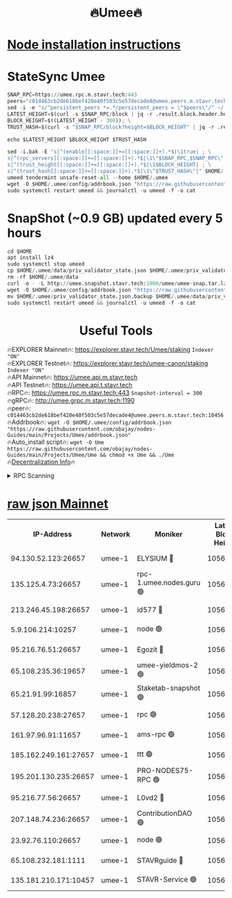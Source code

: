 <h1 align="center"> 🔥Umee🔥</h1>


[Node installation instructions](https://github.com/obajay/nodes-Guides/tree/main/Projects/Umee)
=
# StateSync Umee
```python
SNAP_RPC=https://umee.rpc.m.stavr.tech:443
peers="c014463cb2de618bef420e40f503c5e57decade4@umee.peers.m.stavr.tech:10456"
sed -i -e "s/^persistent_peers *=.*/persistent_peers = \"$peers\"/" ~/.umee/config/config.toml
LATEST_HEIGHT=$(curl -s $SNAP_RPC/block | jq -r .result.block.header.height); \
BLOCK_HEIGHT=$((LATEST_HEIGHT - 300)); \
TRUST_HASH=$(curl -s "$SNAP_RPC/block?height=$BLOCK_HEIGHT" | jq -r .result.block_id.hash)

echo $LATEST_HEIGHT $BLOCK_HEIGHT $TRUST_HASH

sed -i.bak -E "s|^(enable[[:space:]]+=[[:space:]]+).*$|\1true| ; \
s|^(rpc_servers[[:space:]]+=[[:space:]]+).*$|\1\"$SNAP_RPC,$SNAP_RPC\"| ; \
s|^(trust_height[[:space:]]+=[[:space:]]+).*$|\1$BLOCK_HEIGHT| ; \
s|^(trust_hash[[:space:]]+=[[:space:]]+).*$|\1\"$TRUST_HASH\"|" $HOME/.umee/config/config.toml
umeed tendermint unsafe-reset-all --home $HOME/.umee
wget -O $HOME/.umee/config/addrbook.json "https://raw.githubusercontent.com/obajay/nodes-Guides/main/Projects/Umee/addrbook.json"
sudo systemctl restart umeed && journalctl -u umeed -f -o cat
```
# SnapShot (~0.9 GB) updated every 5 hours
```python
cd $HOME
apt install lz4
sudo systemctl stop umeed
cp $HOME/.umee/data/priv_validator_state.json $HOME/.umee/priv_validator_state.json.backup
rm -rf $HOME/.umee/data
curl -o - -L http://umee.snapshot.stavr.tech:1000/umee/umee-snap.tar.lz4 | lz4 -c -d - | tar -x -C $HOME/.umee --strip-components 2
wget -O $HOME/.umee/config/addrbook.json "https://raw.githubusercontent.com/obajay/nodes-Guides/main/Projects/Umee/addrbook.json"
mv $HOME/.umee/priv_validator_state.json.backup $HOME/.umee/data/priv_validator_state.json
sudo systemctl restart umeed && journalctl -u umeed -f -o cat
```
 <h1 align="center"> Useful Tools</h1>

🔥EXPLORER Mainnet🔥:      https://explorer.stavr.tech/Umee/staking             `Indexer "ON"` \
🔥EXPLORER Testnet🔥:        https://explorer.stavr.tech/umee-canon/staking      `Indexer "ON"` \
🔥API Mainnet🔥:                   https://umee.api.m.stavr.tech \
🔥API Testnet🔥:                     https://umee.api.t.stavr.tech \
🔥RPC🔥:                           https://umee.rpc.m.stavr.tech:443                     `Snapshot-interval = 300` \
🔥gRPC🔥:                              http://umee.grpc.m.stavr.tech:1190 \
🔥peer🔥:                     `c014463cb2de618bef420e40f503c5e57decade4@umee.peers.m.stavr.tech:10456` \
🔥Addrbook🔥:    ```wget -O $HOME/.umee/config/addrbook.json "https://raw.githubusercontent.com/obajay/nodes-Guides/main/Projects/Umee/addrbook.json"``` \
🔥Auto_install script🔥: ```wget -O Ume https://raw.githubusercontent.com/obajay/nodes-Guides/main/Projects/Umee/Ume && chmod +x Ume && ./Ume``` \
🔥[Decentralization Info](https://github.com/obajay/StateSync-snapshots/tree/main/Projects/Umee/Decentralization)🔥

<details>
<summary>RPC Scanning</summary>

<h2 align="center"> We scan nodes in real time every 4 hours. And we provide the final result of RPC endpoints.
We cannot influence the operation of these nodes in any way. </h2>


```python
If Voting Power is higher than 0 --> then the Node is a validator of the network and may be subject to attack and be a potential threat to the chain.
```
```python
We marked such validators with a red symbol
```

</details>

[raw json Mainnet](https://rpc-check.umeem.stavr.tech/umeem/rpc-umeem-result.json)
=



<table><tr><th>IP-Address</th><th>Network</th><th>Moniker</th><th>Latest Block Height</th><th>Earliest Block Height</th><th>Catching Up</th><th>Tx Index</th><th>Voting Power</th><th>Scan Time</th></tr><tr><td>94.130.52.123:26657</td><td>umee-1</td><td>ELYSIUM 🔴</td><td>10567549</td><td>3216011</td><td>False</td><td>on</td><td>23097999</td><td>2024-02-13T00:27:26.841264329UTC</td></tr><tr><td>135.125.4.73:26657</td><td>umee-1</td><td>rpc-1.umee.nodes.guru 🟢</td><td>10567549</td><td>5167386</td><td>False</td><td>on</td><td>0</td><td>2024-02-13T00:27:27.100837668UTC</td></tr><tr><td>213.246.45.198:26657</td><td>umee-1</td><td>id577 🔴</td><td>10567537</td><td>7100001</td><td>False</td><td>on</td><td>35104889</td><td>2024-02-13T00:26:14.995635094UTC</td></tr><tr><td>5.9.106.214:10257</td><td>umee-1</td><td>node 🟢</td><td>10567545</td><td>7942001</td><td>False</td><td>on</td><td>0</td><td>2024-02-13T00:27:03.480682550UTC</td></tr><tr><td>95.216.76.51:26657</td><td>umee-1</td><td>Egozit 🔴</td><td>10567549</td><td>8262001</td><td>False</td><td>off</td><td>38505774</td><td>2024-02-13T00:27:26.543572627UTC</td></tr><tr><td>65.108.235.36:19657</td><td>umee-1</td><td>umee-yieldmos-2 🟢</td><td>10567530</td><td>9575548</td><td>False</td><td>on</td><td>0</td><td>2024-02-13T00:25:33.616706705UTC</td></tr><tr><td>65.21.91.99:16857</td><td>umee-1</td><td>Staketab-snapshot 🟢</td><td>10567542</td><td>9992001</td><td>False</td><td>off</td><td>0</td><td>2024-02-13T00:26:42.163126799UTC</td></tr><tr><td>57.128.20.238:27657</td><td>umee-1</td><td>rpc 🟢</td><td>10567547</td><td>10337379</td><td>False</td><td>on</td><td>0</td><td>2024-02-13T00:27:11.892688140UTC</td></tr><tr><td>161.97.96.91:11657</td><td>umee-1</td><td>ams-rpc 🟢</td><td>10567553</td><td>10352001</td><td>False</td><td>on</td><td>0</td><td>2024-02-13T00:27:47.546576086UTC</td></tr><tr><td>185.162.249.161:27657</td><td>umee-1</td><td>ttt 🟢</td><td>10567544</td><td>10381617</td><td>False</td><td>on</td><td>0</td><td>2024-02-13T00:26:54.722884803UTC</td></tr><tr><td>195.201.130.235:26657</td><td>umee-1</td><td>PRO-NODES75-RPC 🟢</td><td>10567545</td><td>10467545</td><td>False</td><td>on</td><td>0</td><td>2024-02-13T00:27:01.112347484UTC</td></tr><tr><td>95.216.77.56:26657</td><td>umee-1</td><td>L0vd2 🔴</td><td>10567552</td><td>10467552</td><td>False</td><td>off</td><td>38412683</td><td>2024-02-13T00:27:45.116601674UTC</td></tr><tr><td>207.148.74.236:26657</td><td>umee-1</td><td>ContributionDAO 🟢</td><td>10567551</td><td>10484838</td><td>False</td><td>off</td><td>0</td><td>2024-02-13T00:27:34.166792860UTC</td></tr><tr><td>23.92.76.110:26657</td><td>umee-1</td><td>node 🟢</td><td>10567556</td><td>10526001</td><td>False</td><td>on</td><td>0</td><td>2024-02-13T00:28:08.864873315UTC</td></tr><tr><td>65.108.232.181:1111</td><td>umee-1</td><td>STAVRguide 🔴</td><td>10567530</td><td>10560001</td><td>False</td><td>on</td><td>356732</td><td>2024-02-13T00:25:31.249275393UTC</td></tr><tr><td>135.181.210.171:10457</td><td>umee-1</td><td>STAVR-Service 🟢</td><td>10567550</td><td>10565701</td><td>False</td><td>on</td><td>0</td><td>2024-02-13T00:27:34.510038451UTC</td></tr></table>

